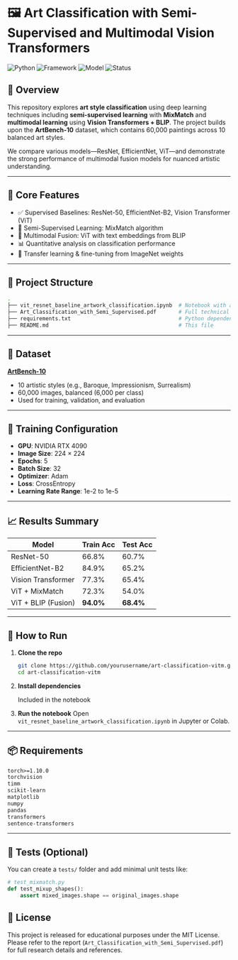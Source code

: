 

# 🖼️ Art Classification with Semi-Supervised and Multimodal Vision Transformers

![Python](https://img.shields.io/badge/python-3.8%2B-blue)
![Framework](https://img.shields.io/badge/framework-PyTorch-lightgrey)
![Model](https://img.shields.io/badge/model-ViT%20%7C%20ResNet%20%7C%20BLIP-brightgreen)
![Status](https://img.shields.io/badge/status-Completed-green)

## 📌 Overview

This repository explores **art style classification** using deep learning techniques including **semi-supervised learning** with **MixMatch** and **multimodal learning** using **Vision Transformers + BLIP**. The project builds upon the **ArtBench-10** dataset, which contains 60,000 paintings across 10 balanced art styles.

We compare various models—ResNet, EfficientNet, ViT—and demonstrate the strong performance of multimodal fusion models for nuanced artistic understanding.

---

## 🧠 Core Features

- ✅ Supervised Baselines: ResNet-50, EfficientNet-B2, Vision Transformer (ViT)
- 🧪 Semi-Supervised Learning: MixMatch algorithm
- 🎨 Multimodal Fusion: ViT with text embeddings from BLIP
- 📊 Quantitative analysis on classification performance
- 🚀 Transfer learning & fine-tuning from ImageNet weights

---

## 📂 Project Structure

```bash
.
├── vit_resnet_baseline_artwork_classification.ipynb  # Notebook with all experiments
├── Art_Classification_with_Semi_Supervised.pdf       # Full technical report
├── requirements.txt                                  # Python dependencies
├── README.md                                         # This file
````

---

## 📁 Dataset

**[ArtBench-10](https://arxiv.org/abs/2206.11404)**

* 10 artistic styles (e.g., Baroque, Impressionism, Surrealism)
* 60,000 images, balanced (6,000 per class)
* Used for training, validation, and evaluation

---

## 🔧 Training Configuration

* **GPU**: NVIDIA RTX 4090
* **Image Size**: 224 × 224
* **Epochs**: 5
* **Batch Size**: 32
* **Optimizer**: Adam
* **Loss**: CrossEntropy
* **Learning Rate Range**: 1e-2 to 1e-5

---

## 📈 Results Summary

| Model               | Train Acc | Test Acc  |
| ------------------- | --------- | --------- |
| ResNet-50           | 66.8%     | 60.7%     |
| EfficientNet-B2     | 84.9%     | 65.2%     |
| Vision Transformer  | 77.3%     | 65.4%     |
| ViT + MixMatch      | 72.3%     | 54.0%     |
| ViT + BLIP (Fusion) | **94.0%** | **68.4%** |

---

## 🚀 How to Run

1. **Clone the repo**

   ```bash
   git clone https://github.com/yourusername/art-classification-vitm.git
   cd art-classification-vitm
   ```

2. **Install dependencies**

   Included in the notebook

3. **Run the notebook**
   Open `vit_resnet_baseline_artwork_classification.ipynb` in Jupyter or Colab.

---

## 📦 Requirements

```txt
torch>=1.10.0
torchvision
timm
scikit-learn
matplotlib
numpy
pandas
transformers
sentence-transformers
```

---

## 🧪 Tests (Optional)

You can create a `tests/` folder and add minimal unit tests like:

```python
# test_mixmatch.py
def test_mixup_shapes():
    assert mixed_images.shape == original_images.shape
```

## 📘 License

This project is released for educational purposes under the MIT License.
Please refer to the report (`Art_Classification_with_Semi_Supervised.pdf`) for full research details and references.

```
